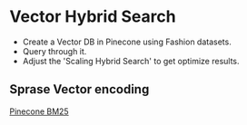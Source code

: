 # Vector Hybrid Search

- Create a Vector DB in Pinecone using Fashion datasets.
- Query through it.
- Adjust the 'Scaling Hybrid Search' to get optimize results.


## Sprase Vector encoding

[Pinecone BM25](https://docs.pinecone.io/docs/encode-sparse-vectors)
